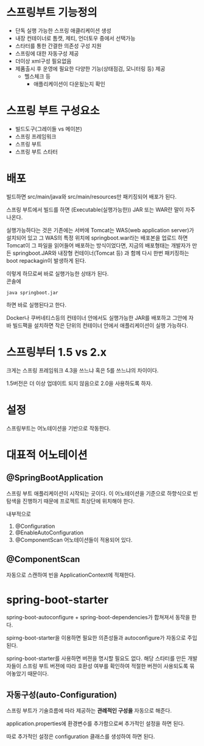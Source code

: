# 스프링부트 기능정의
* 단독 실행 가능한 스프링 애클리케이션 생성
* 내장 컨테이너로 톰캣, 제티, 언더토우 중에서 선택가능
* 스타터를 통한 간결한 의존성 구성 지원
* 스프링에 대한 자동구성 제공
* 더이상 xml구성 필요없음
* 제품출시 후 운영에 필요한 다양한 기능(상태점검, 모니터링 등) 제공
    * 헬스체크 등
        * 애플리케이션이 다운됬는지 확인

# 스프링 부트 구성요소
* 빌드도구(그레이들 vs 메이븐)
* 스프링 프레임워크
* 스프링 부트
* 스프링 부트 스타터


# 배포
빌드하면 src/main/java와 src/main/resources만 패키징되어 배포가 된다.

스프링 부트에서 빌드를 하면 (Executable(실행가능한)) JAR 또는 WAR란 말이 자주 나온다.

실행가능하다는 것은 기존에는 서버에 Tomcat는 WAS(web application server)가 설치되어 있고 그 WAS의 특정 위치에 springboot.war라는 배포본을 업로드 하면 Tomcat이 그 파일을 읽어들어 배포하는 방식이었다면, 지금의 배포형태는 개발자가 만든 springboot.JAR와 내장형 컨테이너(Tomcat 등) 과 함께 다시 한번 패키징하는 boot repackagin이 발생하게 된다. 

이렇게 하므로써 바로 실행가능한 상태가 된다.  
콘솔에 

    java springboot.jar

하면 바로 실행된다고 한다.

Docker나 쿠버네티스등의 컨테이너 안에서도 실행가능한 JAR를 배포하고 그안에 자바 빌드팩을 설치하면 작은 단위의 컨테이너 안에서 애플리케이션이 실행 가능하다.

# 스프링부터 1.5 vs 2.x
크게는 스프링 프레임워크 4.3을 쓰느냐 혹은 5를 쓰느냐의 차이이다.

1.5버전은 더 이상 업데이트 되지 않음으로 2.0을 사용하도록 하자.


# 설정
스프링부트는 어노테이션을 기반으로 작동한다.

# 대표적 어노테이션
## @SpringBootApplication
스프링 부트 애플리케이션이 시작되는 곳이다. 이 어노테이션을 기준으로 하향식으로 빈 탐색을 진행하기 때문에 프로젝트 최상단에 위치해야 한다.

내부적으로 
1. @Configuration
2. @EnableAutoConfiguration
3. @ComponentScan
어노테이션들이 적용되어 있다.


## @ComponentScan
자동으로 스캔하여 빈을 ApplicationContext에 적재한다. 

# spring-boot-starter
spring-boot-autoconfigure + spring-boot-dependencies가 합쳐져서 동작을 한다.

spirng-boot-starter을 이용하면 필요한 의존성들과 autoconfigure가 자동으로 주입된다.

spring-boot-starter를 사용하면 버젼을 명시할 필요도 없다. 해당 스타터를 만든 개발자들이 스프링 부트 버젼에 따라 호환성 여부를 확인하여 적절한 버젼이 사용되도록 묶어놓았기 때문이다.

## 자동구성(auto-Configuration)
스프링 부트가 기술흐름에 따라 제공하는 **관례적인 구성을** 자동으로 해준다.

application.properties에 환경변수를 추가함으로써 추가적인 설정을 하면 된다.

따로 추가적인 설정은 configuration 클래스를 생성하여 하면 된다.